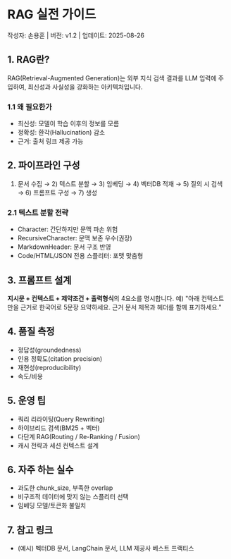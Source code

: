 # RAG 실전 가이드
작성자: 손용훈 | 버전: v1.2 | 업데이트: 2025-08-26

## 1. RAG란?
RAG(Retrieval-Augmented Generation)는 외부 지식 검색 결과를 LLM 입력에 주입하여, 최신성과 사실성을 강화하는 아키텍처입니다.

### 1.1 왜 필요한가
- 최신성: 모델이 학습 이후의 정보를 모름
- 정확성: 환각(Hallucination) 감소
- 근거: 출처 링크 제공 가능

## 2. 파이프라인 구성
1) 문서 수집 → 2) 텍스트 분할 → 3) 임베딩 → 4) 벡터DB 적재 → 5) 질의 시 검색 → 6) 프롬프트 구성 → 7) 생성

### 2.1 텍스트 분할 전략
- Character: 간단하지만 문맥 파손 위험
- RecursiveCharacter: 문맥 보존 우수(권장)
- MarkdownHeader: 문서 구조 반영
- Code/HTML/JSON 전용 스플리터: 포맷 맞춤형

## 3. 프롬프트 설계
**지시문 + 컨텍스트 + 제약조건 + 출력형식**의 4요소를 명시합니다.
예) "아래 컨텍스트만을 근거로 한국어로 5문장 요약하세요. 근거 문서 제목과 헤더를 함께 표기하세요."

## 4. 품질 측정
- 정답성(groundedness)
- 인용 정확도(citation precision)
- 재현성(reproducibility)
- 속도/비용

## 5. 운영 팁
- 쿼리 리라이팅(Query Rewriting)
- 하이브리드 검색(BM25 + 벡터)
- 다단계 RAG(Routing / Re-Ranking / Fusion)
- 캐시 전략과 세션 컨텍스트 설계

## 6. 자주 하는 실수
- 과도한 chunk_size, 부족한 overlap
- 비구조적 데이터에 맞지 않는 스플리터 선택
- 임베딩 모델/토큰화 불일치

## 7. 참고 링크
- (예시) 벡터DB 문서, LangChain 문서, LLM 제공사 베스트 프랙티스
